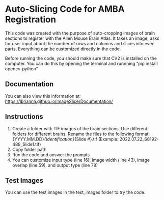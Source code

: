 # Auto-Slicing Code for AMBA Registration

This code was created with the purpose of auto-cropping images of brain sections to register with the Allen Mouse Brain Atlas. It takes an image, asks for user input about the number of rows and columns and slices into even parts. Everything can be customized directly in the code.

Before running the code, you should make sure that CV2 is installed on the computer. You can do this by opening the terminal and runnning "pip install opencv-python"

## Documentation
You can also view this information at: https://lbrianna.github.io/ImageSlicerDocumentation/
## Instructions
1. Create a folder with TIF images of the brain sections. Use different folders for different brains. Rename the files to the following format: {YYYY.MM.DD}_{Identification}_{Slide #}.tif (Example: 2022.07.22_S8192-488_Slide1.tif)
2. Copy folder path
3. Run the code and answer the prompts
4. You can customize input type (line 16), image width (line 43), image overlap (line 59), and output type (line 78)

## Test Images
You can use the test images in the test_images folder to try the code.
